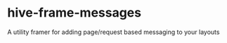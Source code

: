 hive-frame-messages
===================

A utility framer for adding page/request based messaging to your layouts
